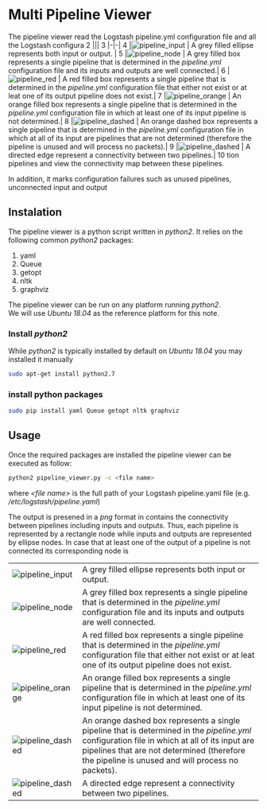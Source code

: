# Multi Pipeline Viewer
The pipeline viewer read the Logstash pipeline.yml configuration file and all the Logstash configura​
2
|||
3
|-|-|
4
|![pipeline_input](https://github.com/empow/logstash-parsers/blob/master/tools/pipeline_input.png) | A grey filled ellipse represents both input or output. |
5
|![pipeline_node](https://github.com/empow/logstash-parsers/blob/master/tools/pipeline_node.png) | A grey filled box represents a single pipeline that is determined in the *pipeline.yml* configuration file and its inputs and outputs are well connected.|
6
|![pipeline_red](https://github.com/empow/logstash-parsers/blob/master/tools/pipeline_node_red.png) | A red filled box represents a single pipeline that is determined in the *pipeline.yml* configuration file that either not exist or at leat one of its output pipeline does not exist.|
7
|![pipeline_orange](https://github.com/empow/logstash-parsers/blob/master/tools/pipeline_node_orange.png) | An orange filled box represents a single pipeline that is determined in the *pipeline.yml* configuration file in which at least one of its input pipeline is not determined.|
8
|![pipeline_dashed](https://github.com/empow/logstash-parsers/blob/master/tools/pipeline_node_dashed.png) | An orange dashed box represents a single pipeline that is determined in the *pipeline.yml* configuration file in which at all of its input are pipelines that are not determined (therefore the pipeline is unused and will process no packets).|
9
|![pipeline_dashed](https://github.com/empow/logstash-parsers/blob/master/tools/pipeline_multi.png) | A directed edge represent a connectivity between two pipelines.|
10
tion pipelines and view the connectivity map between these pipelines.

In addition, it marks configuration failures such as unused pipelines, unconnected input and output

## Instalation
The pipeline viewer  is a python script written in *python2*.
It relies on the following common *python2* packages:

1. yaml 
2. Queue
3. getopt
4. nltk
5. graphviz

The pipeline viewer can be run on any platform running *python2*. <br>
We will use *Ubuntu 18.04* as the reference platform for this note.

### Install *python2*
While *python2* is typically installed by default on *Ubuntu 18.04* you may installed it manually

```sh
sudo apt-get install python2.7
```


### install python packages
```sh
sudo pip install yaml Queue getopt nltk graphviz
```

## Usage
Once the required packages are installed the pipeline viewer can be executed as follow:

```sh
python2 pipeline_viewer.py -c <file name>
```

where *<file name\>* is the full path of your Logstash pipeline.yaml file (e.g. */etc/logstash/pipeline.yaml*)

The output is presened in a *png* format in contains the connectivity between pipelines including inputs and outputs. Thus, each pipeline is represented by a rectangle node while inputs and outputs are represented by ellipse nodes. In case that at least one of the output of a pipeline is not connected its corresponding node is

|||
|-|-|
|![pipeline_input](https://github.com/empow/logstash-parsers/blob/master/tools/pipeline_input.png) | A grey filled ellipse represents both input or output. |
|![pipeline_node](https://github.com/empow/logstash-parsers/blob/master/tools/pipeline_node.png) | A grey filled box represents a single pipeline that is determined in the *pipeline.yml* configuration file and its inputs and outputs are well connected.|
|![pipeline_red](https://github.com/empow/logstash-parsers/blob/master/tools/pipeline_node_red.png) | A red filled box represents a single pipeline that is determined in the *pipeline.yml* configuration file that either not exist or at leat one of its output pipeline does not exist.|
|![pipeline_orange](https://github.com/empow/logstash-parsers/blob/master/tools/pipeline_node_orange.png) | An orange filled box represents a single pipeline that is determined in the *pipeline.yml* configuration file in which at least one of its input pipeline is not determined.|
|![pipeline_dashed](https://github.com/empow/logstash-parsers/blob/master/tools/pipeline_node_dashed.png) | An orange dashed box represents a single pipeline that is determined in the *pipeline.yml* configuration file in which at all of its input are pipelines that are not determined (therefore the pipeline is unused and will process no packets).|
|![pipeline_dashed](https://github.com/empow/logstash-parsers/blob/master/tools/pipeline_multi.png) | A directed edge represent a connectivity between two pipelines.|
